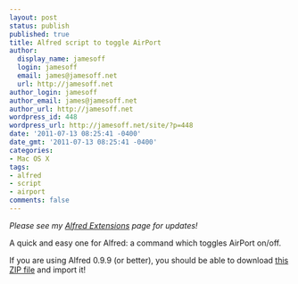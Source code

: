 ```yaml
---
layout: post
status: publish
published: true
title: Alfred script to toggle AirPort
author:
  display_name: jamesoff
  login: jamesoff
  email: james@jamesoff.net
  url: http://jamesoff.net
author_login: jamesoff
author_email: james@jamesoff.net
author_url: http://jamesoff.net
wordpress_id: 448
wordpress_url: http://jamesoff.net/site/?p=448
date: '2011-07-13 08:25:41 -0400'
date_gmt: '2011-07-13 08:25:41 -0400'
categories:
- Mac OS X
tags:
- alfred
- script
- airport
comments: false
---
```

*Please see my [Alfred Extensions](http://jamesoff.net/site/alfred-extensions/) page for updates!*

A quick and easy one for Alfred: a command which toggles AirPort on/off.

If you are using Alfred 0.9.9 (or better), you should be able to download [this ZIP file](http://cl.ly/2m0G3a110E141B3j3t03) and import it!

